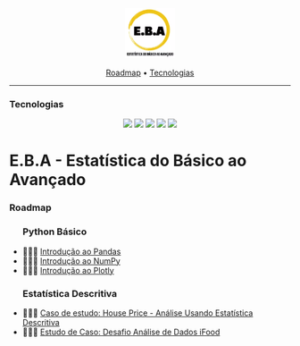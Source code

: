 <p align="center">
  <img height="90px" src="./utils/logo.webp">
</p>

<p align="center">
    <a href="#roadmap">Roadmap</a>
  • <a href="#techs">Tecnologias</a> 
</p>


---


<h3  id="techs">Tecnologias</h3>

<p align=center> <img src="https://img.shields.io/badge/python-3670A0?style=for-the-badge&logo=python&logoColor=ffdd54"> <img src="https://img.shields.io/badge/pandas-%23150458.svg?style=for-the-badge&logo=pandas&logoColor=white""> <img src="https://img.shields.io/badge/numpy-%23013243.svg?style=for-the-badge&logo=numpy&logoColor=white"> <img src="https://img.shields.io/badge/Matplotlib-%23ffffff.svg?style=for-the-badge&logo=Matplotlib&logoColor=black"> <img src="https://img.shields.io/badge/jupyter-%23FA0F00.svg?style=for-the-badge&logo=jupyter&logoColor=white">
  </ul>
  <br>
</p>

# E.B.A - Estatística do Básico ao Avançado

<h3>Roadmap</h3>


<p id="roadmap"> 
  <ul>
    <h3>Python Básico</h3>
    <p>
    <li>👨🏾‍💻 <a href="./python_basico/introducao_pandas.ipynb">Introdução ao Pandas</a></li>
    <li>👨🏾‍💻 <a href="./python_basico/introducao_numpy.ipynb">Introdução ao NumPy</a></li>
    <li>👨🏾‍💻 <a href="./python_basico/plotly_introducao.ipynb">Introdução ao Plotly</a></li>
  </ul>

   <ul>
    <h3>Estatística Descritiva</h3>
    <p>
    <li>👨🏾‍💻 <a href="./estatistica_descritiva_house_pricing.ipynb">Caso de estudo: House Price - Análise Usando Estatística Descritiva</a></li>
    <li>👨🏾‍💻 <a href="./atividades/1.0_estatistica_descritiva">Estudo de Caso: Desafio Análise de Dados iFood</a></li>
  </ul>
</p>

